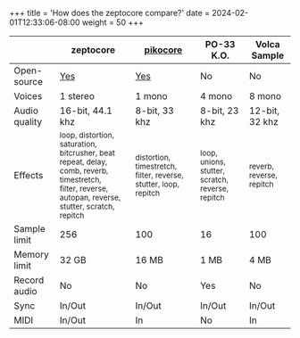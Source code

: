 +++
title = 'How does the zeptocore compare?'
date = 2024-02-01T12:33:06-08:00
weight = 50
+++


<div class="compare">

|               | zeptocore                                                                                                                                                                | [pikocore](https://pikocore.com)                                                | PO-33 K.O.                                                      | Volca Sample                            |
| ------------- | ------------------------------------------------------------------------------------------------------------------------------------------------------------------------ | ------------------------------------------------------------------------------- | --------------------------------------------------------------- | --------------------------------------- |
| Open-source   | [Yes](https://github.com/schollz/_core)                                                                                                                                  | [Yes](https://github.com/schollz/pikocore)                                      | No                                                              | No                                      |
| Voices        | 1 stereo                                                                                                                                                                 | 1 mono                                                                          | 4 mono                                                          | 8 mono                                  |
| Audio quality | 16-bit, 44.1 khz                                                                                                                                                         | 8-bit, 33 khz                                                                   | 8-bit, 23 khz                                                   | 12-bit, 32 khz                          |
| Effects       | <small>loop, distortion, saturation, bitcrusher, beat repeat, delay, comb, reverb, timestretch, <br>filter, reverse, autopan, reverse, stutter, scratch, repitch</small> | <small>distortion, timestretch, filter, reverse, stutter, loop, repitch</small> | <small>loop, unions, stutter, scratch, reverse, repitch</small> | <small>reverb, reverse, repitch</small> |
| Sample limit  | 256                                                                                                                                                                      | 100                                                                             | 16                                                              | 100                                     |
| Memory limit  | 32 GB                                                                                                                                                                    | 16 MB                                                                           | 1 MB                                                            | 4 MB                                    |
| Record audio  | No                                                                                                                                                                       | No                                                                              | Yes                                                             | No                                      |
| Sync          | In/Out                                                                                                                                                                   | In/Out                                                                          | In/Out                                                          | In/Out                                  |
| MIDI          | In/Out                                                                                                                                                                   | In                                                                              | No                                                              | In                                      |
</div>
